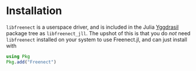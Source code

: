 # Installation

`libfreenect` is a userspace driver, and is included in the Julia
[Yggdrasil](https://github.com/JuliaPackaging/Yggdrasil) package tree as
`libfreenect_jll`. The upshot of this is that you do _not_ need `libfreenect`
installed on your system to use Freenect.jl, and can just install with

```julia
using Pkg
Pkg.add("Freenect")
```
